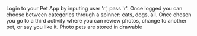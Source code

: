 Login to your Pet App by inputing user 'r', pass 'r'. Once logged you can choose between categories through a spinner: cats, dogs, all. Once chosen you go to a third activity where you can review photos, change to another pet, or say you like it. Photo pets are stored in drawable
